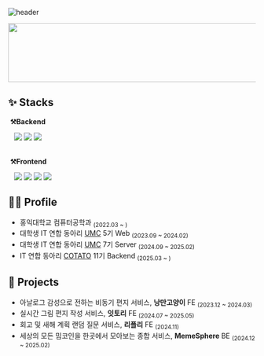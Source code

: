 ![header](https://capsule-render.vercel.app/api?type=venom&color=FFDDDD&height=160&section=header&text=Youjin%20Jeong&fontSize=38&animation=fadeIn&fontColor=773333
)
<!--F0F0F0--!>
  <img
    src="https://render.gitanimals.org/lines/marshmallowing?pet-id=637623879201541812"
    width="600"
    height="120"
  />  

<h2>✨ Stacks</h2>

<p>
  <div>
    <p>&nbsp;<strong>⚒️Backend</strong></p>
    &nbsp;&nbsp;&nbsp;<img src="https://img.shields.io/badge/Spring-6DB33F?style=flat-square&logo=spring&logoColor=white"/>
  <img src="https://img.shields.io/badge/Spring_Boot-F2F4F9?style=flat-square&logo=spring-boot"/>
  <img src="https://img.shields.io/badge/Java-007396?style=flat-square&&logo=Java&logoColor=white"/>
  </div>
  <br>
  <p>&nbsp;<strong>⚒️Frontend</strong></p>
<div>
  &nbsp;&nbsp;&nbsp;<img src="https://img.shields.io/badge/React-61DAFB?style=flat-square&logo=React&logoColor=white"/>
  <img src="https://img.shields.io/badge/JavaScript-F7DF1E?style=flat-square&logo=Javascript&logoColor=ffffff"/>
  <img src="https://img.shields.io/badge/TypeScript-3178C6?style=flat-square&logo=TypeScript&logoColor=white"/>
  <img src="https://img.shields.io/badge/Styled_Components-DB7093?style=flat-square&logo=styledComponents&logoColor=ffffff"/>
</div>
</p>
<h2>👩‍💻 Profile </h2>
<ul>
  <li>홍익대학교 컴퓨터공학과 <sub>(2022.03 ~ )</sub></li>
  <li>대학생 IT 연합 동아리 <a href="https://github.com/HIUMC">UMC</a> 5기 Web <sub>(2023.09 ~ 2024.02)</sub></li>
  <li>대학생 IT 연합 동아리 <a href="https://github.com/HIUMC">UMC</a> 7기 Server <sub>(2024.09 ~ 2025.02)</sub></li>
  <li>IT 연합 동아리 <a href="https://github.com/IT-Cotato">COTATO</a> 11기 Backend <sub>(2025.03 ~ )</sub></li>
</ul>

<h2>🚀 Projects</h2>
<ul>
  <li>아날로그 감성으로 전하는 비동기 편지 서비스, <strong>낭만고양이</strong> FE <sub>(2023.12 ~ 2024.03)</sub></li>
  <li>실시간 그림 편지 작성 서비스, <strong>잇토리</strong> FE <sub>(2024.07 ~ 2025.05)</sub></li>
  <li>회고 및 새해 계획 랜덤 질문 서비스, <strong>리플리</strong> FE <sub>(2024.11)</sub>
  <li>세상의 모든 밈코인을 한곳에서 모아보는 종합 서비스, <strong>MemeSphere</strong> BE <sub>(2024.12 ~ 2025.02)</sub></li> 
</ul>
